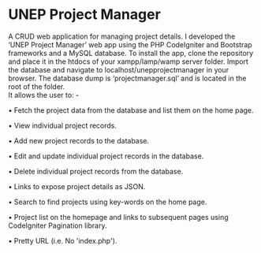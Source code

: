 # UNEP Project Manager
A CRUD web application for managing project details.
I developed the ‘UNEP Project Manager’ web app using the PHP CodeIgniter and Bootstrap frameworks and a MySQL database.
To install the app, clone the repository and place it in the htdocs of your xampp/lamp/wamp server folder. 
Import the database and navigate to localhost/unepprojectmanager in your browser.
The database dump is ‘projectmanager.sql’ and is located in the root of the folder.    
It allows the user to: -

•	Fetch the project data from the database and list them on the home page.

•	View individual project records.

•	Add new project records to the database.

•	Edit and update individual project records in the database.

•	Delete individual project records from the database.

•	Links to expose project details as JSON.

• Search to find projects using key-words on the home page.

•	Project list on the homepage and links to subsequent pages using CodeIgniter Pagination library.

• Pretty URL (i.e. No 'index.php').

